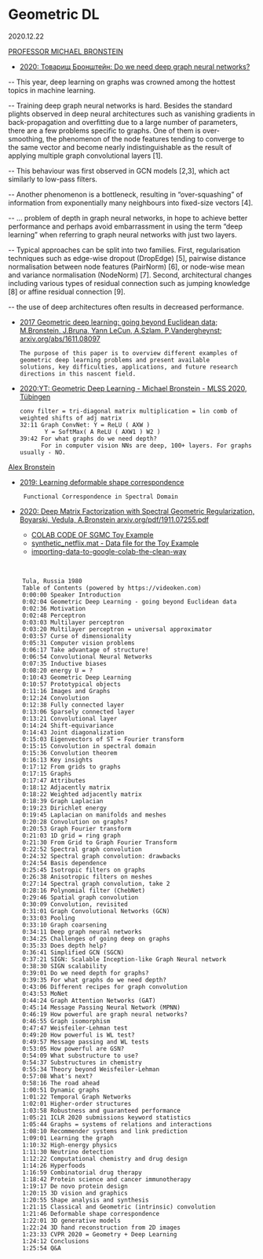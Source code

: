 # Geometric DL
2020.12.22

[PROFESSOR MICHAEL BRONSTEIN](https://www.imperial.ac.uk/people/m.bronstein)<br>

* [2020: Товарищ Бронштейн: Do we need deep graph neural networks?](https://towardsdatascience.com/do-we-need-deep-graph-neural-networks-be62d3ec5c59)

 -- This year, deep learning on graphs was crowned among the hottest topics in machine learning.

 -- Training deep graph neural networks is hard. Besides the standard plights observed in deep neural architectures such as vanishing gradients in back-propagation and overfitting due to a large number of parameters, there are a few problems specific to graphs. One of them is over-smoothing, the phenomenon of the node features tending to converge to the same vector and become nearly indistinguishable as the result of applying multiple graph convolutional layers [1].

 -- This behaviour was first observed in GCN models [2,3], which act similarly to low-pass filters.

 -- Another phenomenon is a bottleneck, resulting in “over-squashing” of information from exponentially many neighbours into fixed-size vectors [4].

 -- ... problem of depth in graph neural networks, in hope to achieve better performance and perhaps avoid embarrassment in using the term “deep learning” when referring to graph neural networks with just two layers. 


 -- Typical approaches can be split into two families. First, regularisation techniques such as edge-wise dropout (DropEdge) [5], pairwise distance normalisation between node features (PairNorm) [6], or node-wise mean and variance normalisation (NodeNorm) [7]. Second, architectural changes including various types of residual connection such as jumping knowledge [8] or affine residual connection [9]. 

 -- the use of deep architectures often results in decreased performance.



* [2017 Geometric deep learning: going beyond Euclidean data; M.Bronstein, J.Bruna, Yann LeCun, A.Szlam, P.Vandergheynst; arxiv.org/abs/1611.08097](https://arxiv.org/pdf/1611.08097.pdf)<br>

      The purpose of this paper is to overview different examples of geometric deep learning problems and present available 
      solutions, key difficulties, applications, and future research directions in this nascent field.
* [2020:YT: Geometric Deep Learning - Michael Bronstein - MLSS 2020, Tübingen](https://www.youtube.com/watch?v=8kTxTX0eBRA)<br>

      conv filter = tri-diagonal matrix multiplication = lin comb of weighted shifts of adj matrix
      32:11 Graph ConvNet: Y = ReLU ( AXW )
             Y = SoftMax( A ReLU ( AXW1 ) W2 )
      39:42 For what graphs do we need depth?
            For in computer vision NNs are deep, 100+ layers. For graphs usually - NO.

[Alex Bronstein](https://bron.cs.technion.ac.il/)<br>
* [2019: Learning deformable shape correspondence](http://www.ipam.ucla.edu/abstract/?tid=15397&pcode=GLWS2)<br>
     
       Functional Correspondence in Spectral Domain
* [2020: Deep Matrix Factorization with Spectral Geometric Regularization, Boyarski, Vedula, A.Bronstein arxiv.org/pdf/1911.07255.pdf](https://arxiv.org/pdf/1911.07255.pdf)<br>
     * [COLAB CODE OF SGMC Toy Example](https://github.com/ftk1000/GraphNeuralNets/blob/main/SGMC_toy_example.ipynb)<br>     
     * [synthetic_netflix.mat - Data file for the Toy Example](https://github.com/ftk1000/GraphNeuralNets/blob/main/synthetic_netflix.mat)<br>
     * [importing-data-to-google-colab-the-clean-way](https://towardsdatascience.com/importing-data-to-google-colab-the-clean-way-5ceef9e9e3c8)<br>
     
[]()<br>

        Tula, Russia 1980
        Table of Contents (powered by https://videoken.com)
        0:00:00 Speaker Introduction
        0:02:04 Geometric Deep Learning - going beyond Euclidean data
        0:02:36 Motivation
        0:02:48 Perceptron
        0:03:03 Multilayer perceptron
        0:03:20 Multilayer perceptron = universal approximator
        0:03:57 Curse of dimensionality
        0:05:31 Computer vision problems
        0:06:17 Take advantage of structure!
        0:06:54 Convolutional Neural Networks
        0:07:35 Inductive biases
        0:08:20 energy U = ?
        0:10:43 Geometric Deep Learning
        0:10:57 Prototypical objects
        0:11:16 Images and Graphs
        0:12:24 Convolution
        0:12:38 Fully connected layer
        0:13:06 Sparsely connected layer
        0:13:21 Convolutional layer
        0:14:24 Shift-equivariance
        0:14:43 Joint diagonalization
        0:15:03 Eigenvectors of ST = Fourier transform
        0:15:15 Convolution in spectral domain
        0:15:36 Convolution theorem
        0:16:13 Key insights
        0:17:12 From grids to graphs
        0:17:15 Graphs
        0:17:47 Attributes
        0:18:12 Adjacently matrix
        0:18:22 Weighted adjacently matrix
        0:18:39 Graph Laplacian
        0:19:23 Dirichlet energy
        0:19:45 Laplacian on manifolds and meshes
        0:20:28 Convolution on graphs?
        0:20:53 Graph Fourier transform
        0:21:03 1D grid = ring graph
        0:21:30 From Grid to Graph Fourier Transform
        0:22:52 Spectral graph convolution
        0:24:32 Spectral graph convolution: drawbacks
        0:24:54 Basis dependence
        0:25:45 Isotropic filters on graphs
        0:26:38 Anisotropic filters on meshes
        0:27:14 Spectral graph convolution, take 2
        0:28:16 Polynomial filter (ChebNet)
        0:29:46 Spatial graph convolution
        0:30:09 Convolution, revisited
        0:31:01 Graph Convolutional Networks (GCN)
        0:33:03 Pooling
        0:33:10 Graph coarsening
        0:34:11 Deep graph neural networks
        0:34:25 Challenges of going deep on graphs
        0:35:33 Does depth help?
        0:36:41 Simplified GCN (SGCN)
        0:37:21 SIGN: Scalable Inception-like Graph Neural network
        0:38:30 SIGN scalability
        0:39:01 Do we need depth for graphs?
        0:39:35 For what graphs do we need depth?
        0:43:06 Different recipes for graph convolution
        0:43:53 MoNet
        0:44:24 Graph Attention Networks (GAT)
        0:45:14 Message Passing Neural Network (MPNN)
        0:46:19 How powerful are graph neural networks?
        0:46:55 Graph isomorphism
        0:47:47 Weisfeiler-Lehman test
        0:49:20 How powerful is WL test?
        0:49:57 Message passing and WL tests
        0:53:05 How powerful are GSN?
        0:54:09 What substructure to use?
        0:54:37 Substructures in chemistry
        0:55:34 Theory beyond Weisfeiler-Lehman
        0:57:08 What's next?
        0:58:16 The road ahead
        1:00:51 Dynamic graphs
        1:01:22 Temporal Graph Networks
        1:02:01 Higher-order structures
        1:03:58 Robustness and guaranteed performance
        1:05:21 ICLR 2020 submissions keyword statistics
        1:05:44 Graphs = systems of relations and interactions
        1:08:10 Recommender systems and link prediction
        1:09:01 Learning the graph
        1:10:32 High-energy physics
        1:11:30 Neutrino detection
        1:12:22 Computational chemistry and drug design
        1:14:26 Hyperfoods
        1:16:59 Combinatorial drug therapy
        1:18:42 Protein science and cancer immunotherapy
        1:19:17 De novo protein design
        1:20:15 3D vision and graphics
        1:20:55 Shape analysis and synthesis
        1:21:15 Classical and Geometric (intrinsic) convolution
        1:21:46 Deformable shape correspondence
        1:22:01 3D generative models
        1:22:24 3D hand reconstruction from 2D images
        1:23:33 CVPR 2020 = Geometry + Deep Learning
        1:24:12 Conclusions
        1:25:54 Q&A
